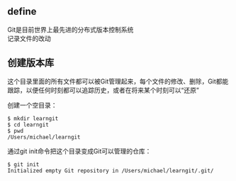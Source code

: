 ## define

Git是目前世界上最先进的分布式版本控制系统  
记录文件的改动

## 创建版本库  
这个目录里面的所有文件都可以被Git管理起来，每个文件的修改、删除，Git都能跟踪，以便任何时刻都可以追踪历史，或者在将来某个时刻可以“还原”

创建一个空目录：
```
$ mkdir learngit
$ cd learngit
$ pwd
/Users/michael/learngit
```
通过git init命令把这个目录变成Git可以管理的仓库：
```
$ git init
Initialized empty Git repository in /Users/michael/learngit/.git/
```


















